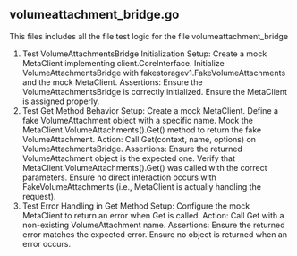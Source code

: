 
## volumeattachment_bridge.go

This files includes all the file test logic for the file volumeattachment_bridge

1. Test VolumeAttachmentsBridge Initialization
Setup:
Create a mock MetaClient implementing client.CoreInterface.
Initialize VolumeAttachmentsBridge with fakestoragev1.FakeVolumeAttachments and the mock MetaClient.
Assertions:
Ensure the VolumeAttachmentsBridge is correctly initialized.
Ensure the MetaClient is assigned properly.
2. Test Get Method Behavior
Setup:
Create a mock MetaClient.
Define a fake VolumeAttachment object with a specific name.
Mock the MetaClient.VolumeAttachments().Get() method to return the fake VolumeAttachment.
Action:
Call Get(context, name, options) on VolumeAttachmentsBridge.
Assertions:
Ensure the returned VolumeAttachment object is the expected one.
Verify that MetaClient.VolumeAttachments().Get() was called with the correct parameters.
Ensure no direct interaction occurs with FakeVolumeAttachments (i.e., MetaClient is actually handling the request).
3. Test Error Handling in Get Method
Setup:
Configure the mock MetaClient to return an error when Get is called.
Action:
Call Get with a non-existing VolumeAttachment name.
Assertions:
Ensure the returned error matches the expected error.
Ensure no object is returned when an error occurs.